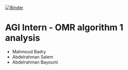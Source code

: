 [![Binder](https://mybinder.org/badge_logo.svg)](https://mybinder.org/v2/gh/mbadry1/OMRChecker/salem)

# AGI Intern - OMR algorithm 1 analysis

- Mahmoud Badry
- Abdelrahman Salem
- Abdelrahman Bayoumi
